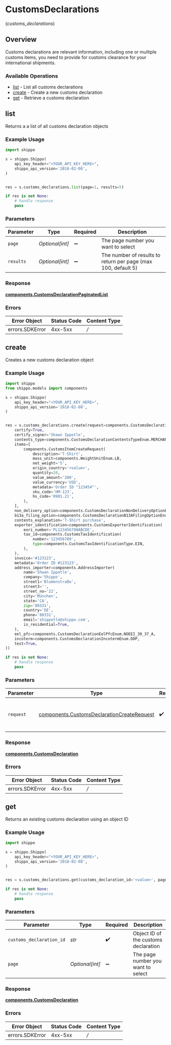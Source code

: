 # CustomsDeclarations
(*customs_declarations*)

## Overview

Customs declarations are relevant information, including one or multiple customs items, you need to provide for 
customs clearance for your international shipments.
<SchemaDefinition schemaRef="#/components/schemas/CustomsDeclaration"/>

### Available Operations

* [list](#list) - List all customs declarations
* [create](#create) - Create a new customs declaration
* [get](#get) - Retrieve a customs declaration

## list

Returns a a list of all customs declaration objects

### Example Usage

```python
import shippo

s = shippo.Shippo(
    api_key_header="<YOUR_API_KEY_HERE>",
    shippo_api_version='2018-02-08',
)


res = s.customs_declarations.list(page=1, results=5)

if res is not None:
    # handle response
    pass

```

### Parameters

| Parameter                                                     | Type                                                          | Required                                                      | Description                                                   |
| ------------------------------------------------------------- | ------------------------------------------------------------- | ------------------------------------------------------------- | ------------------------------------------------------------- |
| `page`                                                        | *Optional[int]*                                               | :heavy_minus_sign:                                            | The page number you want to select                            |
| `results`                                                     | *Optional[int]*                                               | :heavy_minus_sign:                                            | The number of results to return per page (max 100, default 5) |


### Response

**[components.CustomsDeclarationPaginatedList](../../models/components/customsdeclarationpaginatedlist.md)**
### Errors

| Error Object    | Status Code     | Content Type    |
| --------------- | --------------- | --------------- |
| errors.SDKError | 4xx-5xx         | */*             |

## create

Creates a new customs declaration object

### Example Usage

```python
import shippo
from shippo.models import components

s = shippo.Shippo(
    api_key_header="<YOUR_API_KEY_HERE>",
    shippo_api_version='2018-02-08',
)


res = s.customs_declarations.create(request=components.CustomsDeclarationCreateRequest(
    certify=True,
    certify_signer='Shawn Ippotle',
    contents_type=components.CustomsDeclarationContentsTypeEnum.MERCHANDISE,
    items=[
        components.CustomsItemCreateRequest(
            description='T-Shirt',
            mass_unit=components.WeightUnitEnum.LB,
            net_weight='5',
            origin_country='<value>',
            quantity=20,
            value_amount='200',
            value_currency='USD',
            metadata='Order ID "123454"',
            sku_code='HM-123',
            hs_code='0901.21',
        ),
    ],
    non_delivery_option=components.CustomsDeclarationNonDeliveryOptionEnum.RETURN,
    b13a_filing_option=components.CustomsDeclarationB13AFilingOptionEnum.FILED_ELECTRONICALLY,
    contents_explanation='T-Shirt purchase',
    exporter_identification=components.CustomsExporterIdentification(
        eori_number='PL123456790ABCDE',
        tax_id=components.CustomsTaxIdentification(
            number='123456789',
            type=components.CustomsTaxIdentificationType.EIN,
        ),
    ),
    invoice='#123123',
    metadata='Order ID #123123',
    address_importer=components.AddressImporter(
        name='Shwan Ippotle',
        company='Shippo',
        street1='Blumenstraße',
        street3='',
        street_no='22',
        city='München',
        state='CA',
        zip='80331',
        country='DE',
        phone='80331',
        email='shippotle@shippo.com',
        is_residential=True,
    ),
    eel_pfc=components.CustomsDeclarationEelPfcEnum.NOEEI_30_37_A,
    incoterm=components.CustomsDeclarationIncotermEnum.DDP,
    test=True,
))

if res is not None:
    # handle response
    pass

```

### Parameters

| Parameter                                                                                                | Type                                                                                                     | Required                                                                                                 | Description                                                                                              |
| -------------------------------------------------------------------------------------------------------- | -------------------------------------------------------------------------------------------------------- | -------------------------------------------------------------------------------------------------------- | -------------------------------------------------------------------------------------------------------- |
| `request`                                                                                                | [components.CustomsDeclarationCreateRequest](../../models/components/customsdeclarationcreaterequest.md) | :heavy_check_mark:                                                                                       | The request object to use for the request.                                                               |


### Response

**[components.CustomsDeclaration](../../models/components/customsdeclaration.md)**
### Errors

| Error Object    | Status Code     | Content Type    |
| --------------- | --------------- | --------------- |
| errors.SDKError | 4xx-5xx         | */*             |

## get

Returns an existing customs declaration using an object ID

### Example Usage

```python
import shippo

s = shippo.Shippo(
    api_key_header="<YOUR_API_KEY_HERE>",
    shippo_api_version='2018-02-08',
)


res = s.customs_declarations.get(customs_declaration_id='<value>', page=1)

if res is not None:
    # handle response
    pass

```

### Parameters

| Parameter                            | Type                                 | Required                             | Description                          |
| ------------------------------------ | ------------------------------------ | ------------------------------------ | ------------------------------------ |
| `customs_declaration_id`             | *str*                                | :heavy_check_mark:                   | Object ID of the customs declaration |
| `page`                               | *Optional[int]*                      | :heavy_minus_sign:                   | The page number you want to select   |


### Response

**[components.CustomsDeclaration](../../models/components/customsdeclaration.md)**
### Errors

| Error Object    | Status Code     | Content Type    |
| --------------- | --------------- | --------------- |
| errors.SDKError | 4xx-5xx         | */*             |
